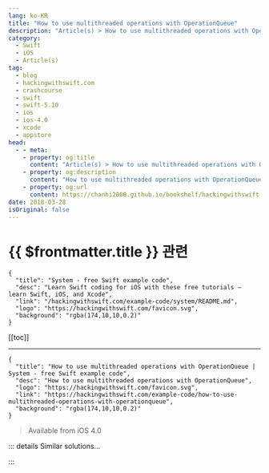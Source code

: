 ```yaml
---
lang: ko-KR
title: "How to use multithreaded operations with OperationQueue"
description: "Article(s) > How to use multithreaded operations with OperationQueue"
category:
  - Swift
  - iOS
  - Article(s)
tag: 
  - blog
  - hackingwithswift.com
  - crashcourse
  - swift
  - swift-5.10
  - ios
  - ios-4.0
  - xcode
  - appstore
head:
  - - meta:
    - property: og:title
      content: "Article(s) > How to use multithreaded operations with OperationQueue"
    - property: og:description
      content: "How to use multithreaded operations with OperationQueue"
    - property: og:url
      content: https://chanhi2000.github.io/bookshelf/hackingwithswift.com/example-code/how-to-use-multithreaded-operations-with-operationqueue.html
date: 2018-03-28
isOriginal: false
---
```


# {{ $frontmatter.title }} 관련

```component VPCard
{
  "title": "System - free Swift example code",
  "desc": "Learn Swift coding for iOS with these free tutorials – learn Swift, iOS, and Xcode",
  "link": "/hackingwithswift.com/example-code/system/README.md",
  "logo": "https://hackingwithswift.com/favicon.svg",
  "background": "rgba(174,10,10,0.2)"
}
```

[[toc]]

---

```component VPCard
{
  "title": "How to use multithreaded operations with OperationQueue | System - free Swift example code",
  "desc": "How to use multithreaded operations with OperationQueue",
  "logo": "https://hackingwithswift.com/favicon.svg",
  "link": "https://hackingwithswift.com/example-code/how-to-use-multithreaded-operations-with-operationqueue",
  "background": "rgba(174,10,10,0.2)"
}
```

> Available from iOS 4.0

<!-- TODO: 작성 -->

<!-- 
There are lots of ways to work with Grand Central Dispatch (GCD) on iOS, but `OperationQueue` is particularly powerful because it lets you control precisely how many simultaneous operations can run and what quality of service you need, while also letting you schedule work using closures. You can even ask the operation queue to wait until all its operations are finished, which makes scheduling easier.

If you had an array of images you needed to process then save somewhere, you might normally write a loop like this:

```swift
for image in images {
    process(image)
}
```

However, that’s single-threaded – it can only use one of the available CPU cores. With only a small change you can get the same behavior working across multiple cores, and the operation queue will wait until it’s all complete so it doesn’t change the meaning of your code:

```swift
let queue = OperationQueue()

for image in images {
    queue.addOperation {
        self.process(image)
    }
}

queue.waitUntilAllOperationsAreFinished()
```

You can add as many operations as you want, but they don’t all get executed at the same time. Instead, `OperationQueue` limits the number of operations based on system conditions – if it’s a more powerful device that isn’t doing much right now, you’ll get more operations than a less powerful device or a device that’s busy with other work.

You can override this behavior if you need something specific:

```swift
queue.maxConcurrentOperationCount = 4
```

And if you ever need to stop all operations that have yet to be started, call `cancelAllOperations()` on your queue, like this:

```swift
queue.cancelAllOperations()
```

That won’t cancel any operations that are currently in flight.

-->

::: details Similar solutions…

<!--
/quick-start/swiftui/whats-the-difference-between-observedobject-state-and-environmentobject">What’s the difference between @ObservedObject, @State, and @EnvironmentObject? 
/quick-start/swiftui/swiftui-tips-and-tricks">SwiftUI tips and tricks 
/quick-start/swiftui/all-swiftui-property-wrappers-explained-and-compared">All SwiftUI property wrappers explained and compared 
/example-code/system/how-to-make-one-operation-wait-for-another-to-complete-using-adddependency">How to make one operation wait for another to complete using addDependency() 
/quick-start/concurrency/how-to-call-an-async-function-using-async-let">How to call an async function using async let</a>
-->

:::

